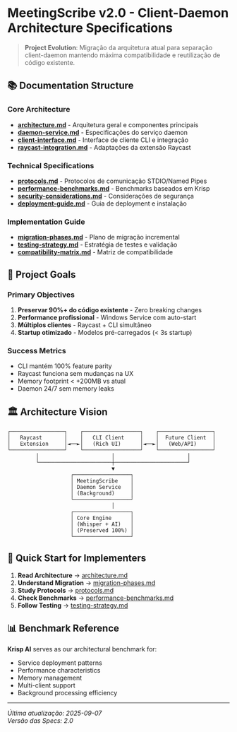# MeetingScribe v2.0 - Client-Daemon Architecture Specifications

> **Project Evolution**: Migração da arquitetura atual para separação client-daemon mantendo máxima compatibilidade e reutilização de código existente.

## 📚 Documentation Structure

### Core Architecture
- [**architecture.md**](./architecture.md) - Arquitetura geral e componentes principais
- [**daemon-service.md**](./daemon-service.md) - Especificações do serviço daemon
- [**client-interface.md**](./client-interface.md) - Interface de cliente CLI e integração
- [**raycast-integration.md**](./raycast-integration.md) - Adaptações da extensão Raycast

### Technical Specifications
- [**protocols.md**](./protocols.md) - Protocolos de comunicação STDIO/Named Pipes
- [**performance-benchmarks.md**](./performance-benchmarks.md) - Benchmarks baseados em Krisp
- [**security-considerations.md**](./security-considerations.md) - Considerações de segurança
- [**deployment-guide.md**](./deployment-guide.md) - Guia de deployment e instalação

### Implementation Guide
- [**migration-phases.md**](./migration-phases.md) - Plano de migração incremental
- [**testing-strategy.md**](./testing-strategy.md) - Estratégia de testes e validação
- [**compatibility-matrix.md**](./compatibility-matrix.md) - Matriz de compatibilidade

## 🎯 Project Goals

### Primary Objectives
1. **Preservar 90%+ do código existente** - Zero breaking changes
2. **Performance profissional** - Windows Service com auto-start
3. **Múltiplos clientes** - Raycast + CLI simultâneo
4. **Startup otimizado** - Modelos pré-carregados (< 3s startup)

### Success Metrics
- CLI mantém 100% feature parity
- Raycast funciona sem mudanças na UX
- Memory footprint < +200MB vs atual
- Daemon 24/7 sem memory leaks

## 🏛️ Architecture Vision

```
┌─────────────────┐    ┌──────────────────┐    ┌─────────────────┐
│   Raycast       │    │   CLI Client     │    │  Future Client  │
│   Extension     │◄──►│   (Rich UI)      │◄──►│   (Web/API)     │
└─────────────────┘    └──────────────────┘    └─────────────────┘
         │                       │                       │
         └───────────────────────┼───────────────────────┘
                                 ▼
                    ┌──────────────────┐
                    │ MeetingScribe    │
                    │ Daemon Service   │
                    │ (Background)     │
                    └──────────────────┘
                                 │
                    ┌──────────────────┐
                    │ Core Engine      │
                    │ (Whisper + AI)   │
                    │ (Preserved 100%) │
                    └──────────────────┘
```

## 🚀 Quick Start for Implementers

1. **Read Architecture** → [architecture.md](./architecture.md)
2. **Understand Migration** → [migration-phases.md](./migration-phases.md)  
3. **Study Protocols** → [protocols.md](./protocols.md)
4. **Check Benchmarks** → [performance-benchmarks.md](./performance-benchmarks.md)
5. **Follow Testing** → [testing-strategy.md](./testing-strategy.md)

## 📊 Benchmark Reference

**Krisp AI** serves as our architectural benchmark for:
- Service deployment patterns
- Performance characteristics  
- Memory management
- Multi-client support
- Background processing efficiency

---

*Última atualização: 2025-09-07*  
*Versão das Specs: 2.0*